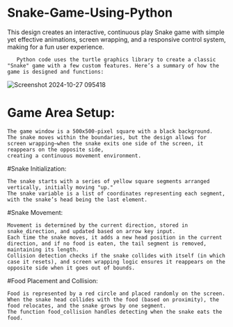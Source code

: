# Snake-Game-Using-Python

This design creates an interactive, continuous play Snake game with simple yet effective animations, screen wrapping, and a responsive control system, making for a fun user experience.

       Python code uses the turtle graphics library to create a classic "Snake" game with a few custom features. Here’s a summary of how the game is designed and functions:
![Screenshot 2024-10-27 095418](https://github.com/user-attachments/assets/775106ac-27a6-463e-9142-6214cb8932a2)

# Game Area Setup:
    
    The game window is a 500x500-pixel square with a black background.
    The snake moves within the boundaries, but the design allows for screen wrapping—when the snake exits one side of the screen, it reappears on the opposite side, 
    creating a continuous movement environment.
    
#Snake Initialization:

    The snake starts with a series of yellow square segments arranged vertically, initially moving "up."
    The snake variable is a list of coordinates representing each segment, with the snake’s head being the last element.

#Snake Movement:

    Movement is determined by the current direction, stored in snake_direction, and updated based on arrow key input.
    Each time the snake moves, it adds a new head position in the current direction, and if no food is eaten, the tail segment is removed, maintaining its length.
    Collision detection checks if the snake collides with itself (in which case it resets), and screen wrapping logic ensures it reappears on the opposite side when it goes out of bounds.

#Food Placement and Collision:

    Food is represented by a red circle and placed randomly on the screen.
    When the snake head collides with the food (based on proximity), the food relocates, and the snake grows by one segment.
    The function food_collision handles detecting when the snake eats the food.

    

